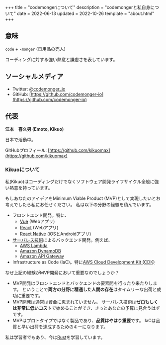 +++
title = "codemongerについて"
description = "codemongerと私自身について"
date = 2022-06-13
updated = 2022-10-26
template = "about.html"
+++

## 意味

`code` + `-monger` (日用品の売人)

コーディングに対する強い熱意と謙虚さを表しています。

## ソーシャルメディア

- Twitter: [@codemonger_io](https://twitter.com/codemonger_io)
- GitHub: [https://github.com/codemonger-io](https://github.com/codemonger-io)

## 代表

**江本　喜久男 (Emoto, Kikuo)**

日本で活動中。

GitHubプロフィール: [https://github.com/kikuomax](https://github.com/kikuomax)

### Kikuoについて

私(Kikuo)はコーディングだけでなくソフトウェア開発ライフサイクル全般に強い熱意を持っています。

もしあなたのアイデアをMinimum Viable Product (MVP)として実現したいとお考えでしたら私にお任せください。
私は以下の分野の経験を積んでいます。
- フロントエンド開発。特に、
    - [Vue](https://vuejs.org) (Webアプリ)
    - [React](https://reactjs.org) (Webアプリ)
    - [React Native](https://reactnative.dev) (iOSとAndroidアプリ)
- [サーバレス技術](https://aws.amazon.com/serverless/)によるバックエンド開発。例えば、
    - [AWS Lambda](https://aws.amazon.com/lambda/)
    - [Amazon DynamoDB](https://aws.amazon.com/dynamodb/)
    - [Amazon API Gateway](https://aws.amazon.com/api-gateway/)
- Infrastructure as Code (IaC)。特に[AWS Cloud Development Kit (CDK)](https://aws.amazon.com/cdk/)

なぜ上記の経験がMVP開発において重要なのでしょうか？
- MVP開発はフロントエンドとバックエンドの要素間を行ったり来たりします。
  ということで**両方の分野に精通した人間の存在**はタイムリーな出荷と成功に重要です。
- MVP開発は通常は資金に恵まれていません。
  サーバレス技術は**ゼロもしくは非常に低いコスト**で始めることができ、きっとあなたの予算に見合うはずです。
- MVPはプロトタイプではなく製品であり、**品質はやはり重要**です。
  IaCは品質と早い出荷を達成するためのキーになります。

私は学習者でもあり、今は[Rust](https://www.rust-lang.org)を学習しています。